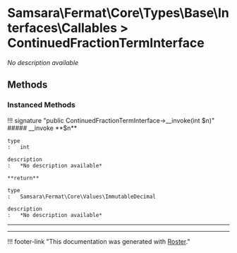 # Samsara\Fermat\Core\Types\Base\Interfaces\Callables > ContinuedFractionTermInterface

*No description available*


## Methods


### Instanced Methods

!!! signature "public ContinuedFractionTermInterface->__invoke(int $n)"
    ##### __invoke
    **$n**

    type
    :   int

    description
    :   *No description available*

    **return**

    type
    :   Samsara\Fermat\Core\Values\ImmutableDecimal

    description
    :   *No description available*
    
---




---
!!! footer-link "This documentation was generated with [Roster](https://jordanrl.github.io/Roster/)."